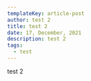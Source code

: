 ```yaml
---
templateKey: article-post
author: test 2
title: test 2
date: 17, December, 2021
description: test 2
tags:
  - test
---
```

test 2